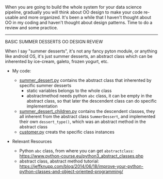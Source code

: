 When you are going to build the whole system for your data science pipeline, gradually you will think about OO design to make your code re-usable and more organized. It's been a while that I haven't thought about OO in my coding and haven't thought about design patterns. Time to do a review and some practice.

*************************************************************************************

BASIC SUMMER DESSERTS OO DESIGN REVIEW

When I say "summer desserts", it's not any fancy pyton module, or anything like android OS, it's just summer desserts, an abstract class which can be inherented by ice-cream, galeto, frozen yogurt, etc.

* My code: 
  * [summer_dessert.py][1] contains the abstract class that inherented by specific summer desserts
    * static variables belongs to the whole class
    * abstractmethod needs python `abc` class, it can be empty in the abstract class, so that later the descendent class can do specific implementation
  * [summer_dessert_children.py][2] contains the descendent classes, they all inherent from the abstract class `SummerDessert`, and implemented their own `dessert_type()`, which was an abstract method in the abstract class
  * [customer.py][3] creats the specific class instances

* Relevant Resources
  * Python `abc` class, from where you can get `abstractclass`: https://www.python-course.eu/python3_abstract_classes.php
  * abstract class, abstract method tutorial: https://jeffknupp.com/blog/2014/06/18/improve-your-python-python-classes-and-object-oriented-programming/
  
  
[1]:https://github.com/hanhanwu/Hanhan_Data_Science_Practice/blob/master/Python_OO_Design/basic_design_summer_dessert/summer_dessert.py  
[2]:https://github.com/hanhanwu/Hanhan_Data_Science_Practice/blob/master/Python_OO_Design/basic_design_summer_dessert/summer_dessert_children.py
[3]:https://github.com/hanhanwu/Hanhan_Data_Science_Practice/blob/master/Python_OO_Design/basic_design_summer_dessert/customer.py
